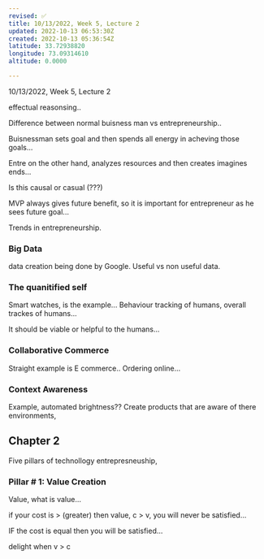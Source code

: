```yaml
---
revised: ✅
title: 10/13/2022, Week 5, Lecture 2
updated: 2022-10-13 06:53:30Z
created: 2022-10-13 05:36:54Z
latitude: 33.72938820
longitude: 73.09314610
altitude: 0.0000

---
```


10/13/2022, Week 5, Lecture 2

effectual reasonsing..

Difference between normal buisness man vs entrepreneurship..

Buisnessman sets goal and then spends all energy in acheving those goals...

Entre on the other hand, analyzes resources and then creates imagines ends...

Is this causal or casual (???)

MVP always gives future benefit, so it is important for entrepreneur as he sees future goal...

Trends in entrepreneurship.

### Big Data

data creation being done by Google. Useful vs non useful data.

### The quanitified self

Smart watches, is the example... Behaviour tracking of humans, overall trackes of humans...

It should be viable or helpful to the humans... 


### Collaborative Commerce

Straight example is E commerce.. Ordering online...

### Context Awareness

Example, automated brightness?? Create products that are aware of there environments, 

## Chapter 2


Five pillars of technollogy entrepresneuship,

### Pillar # 1: Value Creation

Value, what is value...

if your cost is > (greater) then value, c > v, you will never be satisfied...

IF the cost is equal then you will be satisfied...

delight when v > c

